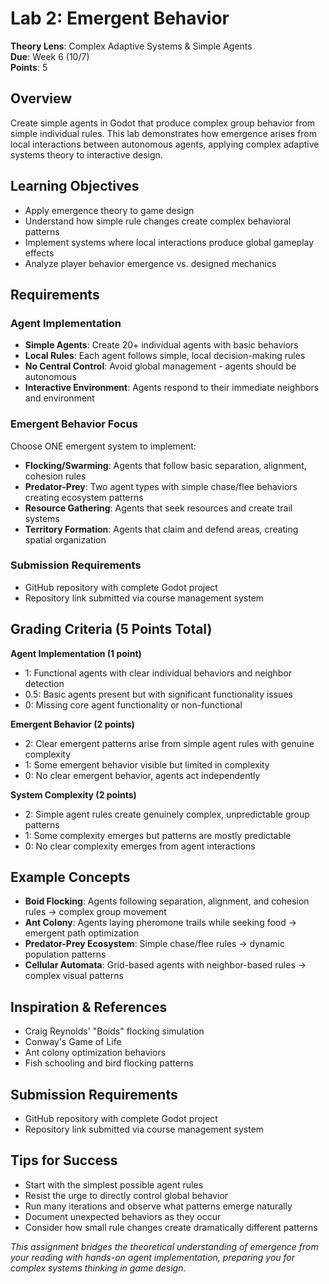 # Lab 2: Emergent Behavior  
**Theory Lens**: Complex Adaptive Systems & Simple Agents  
**Due**: Week 6 (10/7)  
**Points**: 5

## Overview
Create simple agents in Godot that produce complex group behavior from simple individual rules. This lab demonstrates how emergence arises from local interactions between autonomous agents, applying complex adaptive systems theory to interactive design.

## Learning Objectives  
- Apply emergence theory to game design
- Understand how simple rule changes create complex behavioral patterns
- Implement systems where local interactions produce global gameplay effects
- Analyze player behavior emergence vs. designed mechanics

## Requirements

### Agent Implementation
- **Simple Agents**: Create 20+ individual agents with basic behaviors
- **Local Rules**: Each agent follows simple, local decision-making rules
- **No Central Control**: Avoid global management - agents should be autonomous
- **Interactive Environment**: Agents respond to their immediate neighbors and environment

### Emergent Behavior Focus
Choose ONE emergent system to implement:
- **Flocking/Swarming**: Agents that follow basic separation, alignment, cohesion rules
- **Predator-Prey**: Two agent types with simple chase/flee behaviors creating ecosystem patterns
- **Resource Gathering**: Agents that seek resources and create trail systems
- **Territory Formation**: Agents that claim and defend areas, creating spatial organization

### Submission Requirements
- GitHub repository with complete Godot project
- Repository link submitted via course management system

## Grading Criteria (5 Points Total)

**Agent Implementation (1 point)**
- 1: Functional agents with clear individual behaviors and neighbor detection
- 0.5: Basic agents present but with significant functionality issues
- 0: Missing core agent functionality or non-functional

**Emergent Behavior (2 points)**
- 2: Clear emergent patterns arise from simple agent rules with genuine complexity
- 1: Some emergent behavior visible but limited in complexity
- 0: No clear emergent behavior, agents act independently

**System Complexity (2 points)**
- 2: Simple agent rules create genuinely complex, unpredictable group patterns
- 1: Some complexity emerges but patterns are mostly predictable
- 0: No clear complexity emerges from agent interactions

## Example Concepts
- **Boid Flocking**: Agents following separation, alignment, and cohesion rules → complex group movement
- **Ant Colony**: Agents laying pheromone trails while seeking food → emergent path optimization
- **Predator-Prey Ecosystem**: Simple chase/flee rules → dynamic population patterns
- **Cellular Automata**: Grid-based agents with neighbor-based rules → complex visual patterns

## Inspiration & References
- Craig Reynolds' "Boids" flocking simulation
- Conway's Game of Life  
- Ant colony optimization behaviors
- Fish schooling and bird flocking patterns

## Submission Requirements  
- GitHub repository with complete Godot project
- Repository link submitted via course management system

## Tips for Success
- Start with the simplest possible agent rules
- Resist the urge to directly control global behavior  
- Run many iterations and observe what patterns emerge naturally
- Document unexpected behaviors as they occur
- Consider how small rule changes create dramatically different patterns

*This assignment bridges the theoretical understanding of emergence from your reading with hands-on agent implementation, preparing you for complex systems thinking in game design.*